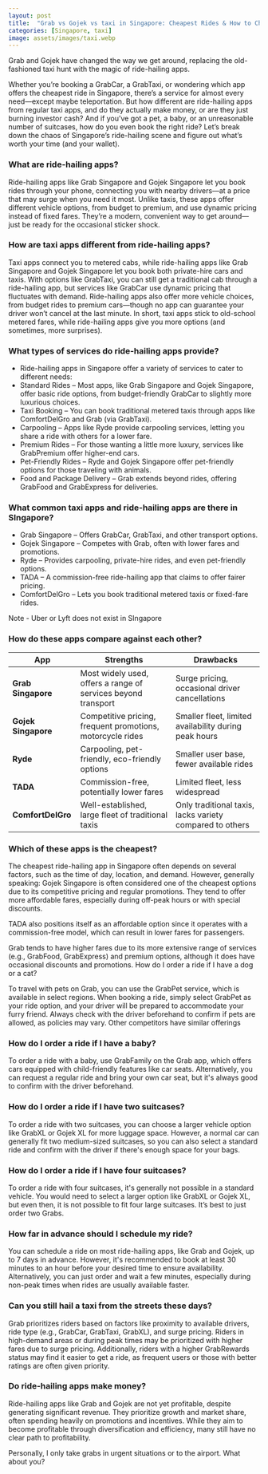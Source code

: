 ```yaml
---
layout: post
title:  "Grab vs Gojek vs taxi in Singapore: Cheapest Rides & How to Choose"
categories: [Singapore, taxi]
image: assets/images/taxi.webp
---
```


Grab and Gojek have changed the way we get around, replacing the old-fashioned taxi hunt with the magic of ride-hailing apps.

Whether you’re booking a GrabCar, a GrabTaxi, or wondering which app offers the cheapest ride in Singapore, there’s a service for almost every need—except maybe teleportation. But how different are ride-hailing apps from regular taxi apps, and do they actually make money, or are they just burning investor cash? And if you’ve got a pet, a baby, or an unreasonable number of suitcases, how do you even book the right ride? Let’s break down the chaos of Singapore’s ride-hailing scene and figure out what’s worth your time (and your wallet).

### What are ride-hailing apps?

Ride-hailing apps like Grab Singapore and Gojek Singapore let you book rides through your phone, connecting you with nearby drivers—at a price that may surge when you need it most. Unlike taxis, these apps offer different vehicle options, from budget to premium, and use dynamic pricing instead of fixed fares. They’re a modern, convenient way to get around—just be ready for the occasional sticker shock.

### How are taxi apps different from ride-hailing apps?

Taxi apps connect you to metered cabs, while ride-hailing apps like Grab Singapore and Gojek Singapore let you book both private-hire cars and taxis. With options like GrabTaxi, you can still get a traditional cab through a ride-hailing app, but services like GrabCar use dynamic pricing that fluctuates with demand. Ride-hailing apps also offer more vehicle choices, from budget rides to premium cars—though no app can guarantee your driver won’t cancel at the last minute. In short, taxi apps stick to old-school metered fares, while ride-hailing apps give you more options (and sometimes, more surprises).

### What types of services do ride-hailing apps provide?

+ Ride-hailing apps in Singapore offer a variety of services to cater to different needs:
+ Standard Rides – Most apps, like Grab Singapore and Gojek Singapore, offer basic ride options, from budget-friendly GrabCar to slightly more luxurious choices.
+ Taxi Booking – You can book traditional metered taxis through apps like ComfortDelGro and Grab (via GrabTaxi).
+ Carpooling – Apps like Ryde provide carpooling services, letting you share a ride with others for a lower fare.
+ Premium Rides – For those wanting a little more luxury, services like GrabPremium offer higher-end cars.
+ Pet-Friendly Rides – Ryde and Gojek Singapore offer pet-friendly options for those traveling with animals.
+ Food and Package Delivery – Grab extends beyond rides, offering GrabFood and GrabExpress for deliveries.

### What common taxi apps and ride-hailing apps are there in SIngapore?

+ Grab Singapore – Offers GrabCar, GrabTaxi, and other transport options.
+ Gojek Singapore – Competes with Grab, often with lower fares and promotions.
+ Ryde – Provides carpooling, private-hire rides, and even pet-friendly options.
+ TADA – A commission-free ride-hailing app that claims to offer fairer pricing.
+ ComfortDelGro – Lets you book traditional metered taxis or fixed-fare rides.

Note - Uber or Lyft does not exist in SIngapore

### How do these apps compare against each other?

| **App**              | **Strengths**                                              | **Drawbacks**                                           |
|----------------------|------------------------------------------------------------|--------------------------------------------------------|
| **Grab Singapore**    | Most widely used, offers a range of services beyond transport | Surge pricing, occasional driver cancellations        |
| **Gojek Singapore**   | Competitive pricing, frequent promotions, motorcycle rides  | Smaller fleet, limited availability during peak hours |
| **Ryde**              | Carpooling, pet-friendly, eco-friendly options             | Smaller user base, fewer available rides              |
| **TADA**              | Commission-free, potentially lower fares                    | Limited fleet, less widespread                        |
| **ComfortDelGro**     | Well-established, large fleet of traditional taxis         | Only traditional taxis, lacks variety compared to others |

### Which of these apps is the cheapest?

The cheapest ride-hailing app in Singapore often depends on several factors, such as the time of day, location, and demand. However, generally speaking:
Gojek Singapore is often considered one of the cheapest options due to its competitive pricing and regular promotions. They tend to offer more affordable fares, especially during off-peak hours or with special discounts.

TADA also positions itself as an affordable option since it operates with a commission-free model, which can result in lower fares for passengers.

Grab tends to have higher fares due to its more extensive range of services (e.g., GrabFood, GrabExpress) and premium options, although it does have occasional discounts and promotions.
How do I order a ride if I have a dog or a cat?

To travel with pets on Grab, you can use the GrabPet service, which is available in select regions. When booking a ride, simply select GrabPet as your ride option, and your driver will be prepared to accommodate your furry friend. Always check with the driver beforehand to confirm if pets are allowed, as policies may vary. Other competitors have similar offerings

### How do I order a ride if I have a baby?

To order a ride with a baby, use GrabFamily on the Grab app, which offers cars equipped with child-friendly features like car seats. Alternatively, you can request a regular ride and bring your own car seat, but it's always good to confirm with the driver beforehand.

### How do I order a ride if I have two suitcases?

To order a ride with two suitcases, you can choose a larger vehicle option like GrabXL or Gojek XL for more luggage space. However, a normal car can generally fit two medium-sized suitcases, so you can also select a standard ride and confirm with the driver if there's enough space for your bags.

### How do I order a ride if I have four suitcases?

To order a ride with four suitcases, it's generally not possible in a standard vehicle. You would need to select a larger option like GrabXL or Gojek XL, but even then, it is not possible to fit four large suitcases. It’s best to just order two Grabs. 

### How far in advance should I schedule my ride?

You can schedule a ride on most ride-hailing apps, like Grab and Gojek, up to 7 days in advance. However, it's recommended to book at least 30 minutes to an hour before your desired time to ensure availability. Alternatively, you can just order and wait a few minutes, especially during non-peak times when rides are usually available faster.

### Can you still hail a taxi from the streets these days?

Grab prioritizes riders based on factors like proximity to available drivers, ride type (e.g., GrabCar, GrabTaxi, GrabXL), and surge pricing. Riders in high-demand areas or during peak times may be prioritized with higher fares due to surge pricing. Additionally, riders with a higher GrabRewards status may find it easier to get a ride, as frequent users or those with better ratings are often given priority.

### Do ride-hailing apps make money?

Ride-hailing apps like Grab and Gojek are not yet profitable, despite generating significant revenue. They prioritize growth and market share, often spending heavily on promotions and incentives. While they aim to become profitable through diversification and efficiency, many still have no clear path to profitability.

Personally, I only take grabs in urgent situations or to the airport. What about you?
